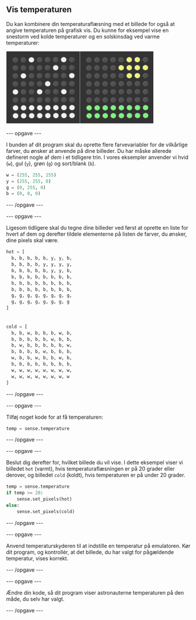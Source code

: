 ## Vis temperaturen

Du kan kombinere din temperaturaflæsning med et billede for også at angive temperaturen på grafisk vis. Du kunne for eksempel vise en snestorm ved kolde temperaturer og en solskinsdag ved varme temperaturer:

![Varmt og koldt](images/hot-and-cold.png)

\--- opgave \---

I bunden af dit program skal du oprette flere farvevariabler for de vilkårlige farver, du ønsker at anvende på dine billeder. Du har måske allerede defineret nogle af dem i et tidligere trin. I vores eksempler anvender vi hvid (`w`), gul (`y`), grøn (`g`) og sort/blank (`b`).

```python
w = (255, 255, 255)
y = (255, 255, 0)
g = (0, 255, 0)
b = (0, 0, 0)
```

\--- /opgave \---

\--- opgave \---

Ligesom tidligere skal du tegne dine billeder ved først at oprette en liste for hvert af dem og derefter tildele elementerne på listen de farver, du ønsker, dine pixels skal være.

```python
hot = [
  b, b, b, b, b, y, y, b,
  b, b, b, b, y, y, y, y,
  b, b, b, b, b, y, y, b,
  b, b, b, b, b, b, b, b,
  b, b, b, b, b, b, b, b,
  b, b, b, b, b, b, b, b,
  g, g, g, g, g, g, g, g,
  g, g, g, g, g, g, g, g
]


cold = [
  b, b, w, b, b, b, w, b,
  b, b, b, b, b, w, b, b,
  b, w, b, b, b, b, b, w,
  b, b, b, b, w, b, b, b,
  w, b, b, w, b, b, w, b,
  b, b, b, b, b, b, b, b,
  w, w, w, w, w, w, w, w,
  w, w, w, w, w, w, w, w
]
```

\--- /opgave \---

\--- opgave \---

Tilføj noget kode for at få temperaturen:

```python
temp = sense.temperature
```

\--- /opgave \---

\--- opgave \---

Beslut dig derefter for, hvilket billede du vil vise. I dette eksempel viser vi billedet `hot` (varmt), hvis temperaturaflæsningen er på 20 grader eller derover, og billedet `cold` (koldt), hvis temperaturen er på under 20 grader.

```python
temp = sense.temperature
if temp >= 20:
    sense.set_pixels(hot)
else:
    sense.set_pixels(cold)
```

\--- /opgave \---

\--- opgave \---

Anvend temperaturskyderen til at indstille en temperatur på emulatoren. Kør dit program, og kontrollér, at det billede, du har valgt for pågældende temperatur, vises korrekt.

\--- /opgave \---

\--- opgave \---

Ændre din kode, så dit program viser astronauterne temperaturen på den måde, du selv har valgt.

\--- /opgave \---